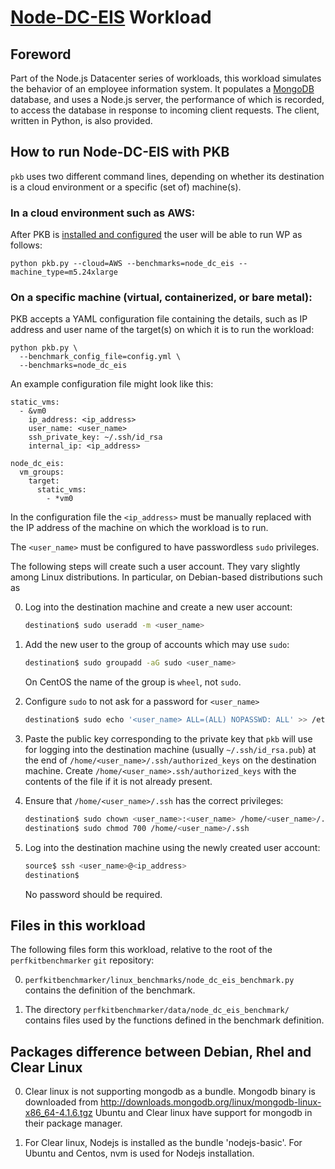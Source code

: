 
# [Node-DC-EIS][] Workload

## Foreword

Part of the Node.js Datacenter series of workloads, this workload simulates the
behavior of an employee information system. It populates a [MongoDB][] database,
and uses a Node.js server, the performance of which is recorded, to access the
database in response to incoming client requests. The client, written in Python,
is also provided.

## How to run Node-DC-EIS with PKB

`pkb` uses two different command lines, depending on whether its destination is
a cloud environment or a specific (set of) machine(s).

### In a cloud environment such as AWS:
After PKB is [installed and configured][] the user will be able to run WP as
follows:

```
python pkb.py --cloud=AWS --benchmarks=node_dc_eis --machine_type=m5.24xlarge
```

### On a specific machine (virtual, containerized, or bare metal):
PKB accepts a YAML configuration file containing the details, such as IP
address and user name of the target(s) on which it is to run the workload:

```
python pkb.py \
  --benchmark_config_file=config.yml \
  --benchmarks=node_dc_eis
```

An example configuration file might look like this:

```
static_vms:
  - &vm0
    ip_address: <ip_address>
    user_name: <user_name>
    ssh_private_key: ~/.ssh/id_rsa
    internal_ip: <ip_address>

node_dc_eis:
  vm_groups:
    target:
      static_vms:
        - *vm0
```

In the configuration file the `<ip_address>` must be manually replaced with the
IP address of the machine on which the workload is to run.

The `<user_name>` must be configured to have passwordless `sudo` privileges.

The following steps will create such a user account. They vary slightly among
Linux distributions. In particular, on Debian-based distributions such as 

0. Log into the destination machine and create a new user account:

    ```sh
    destination$ sudo useradd -m <user_name>
    ```

0. Add the new user to the group of accounts which may use `sudo`:

    ```sh
    destination$ sudo groupadd -aG sudo <user_name>
    ```

    On CentOS the name of the group is `wheel`, not `sudo`.

0. Configure `sudo` to not ask for a password for `<user_name>`

    ```sh
    destination$ sudo echo '<user_name> ALL=(ALL) NOPASSWD: ALL' >> /etc/sudoers
    ```

0. Paste the public key corresponding to the private key that `pkb` will use for
    logging into the destination machine (usually `~/.ssh/id_rsa.pub`) at the end
    of `/home/<user_name>/.ssh/authorized_keys` on the destination machine.
    Create `/home/<user_name>.ssh/authorized_keys` with the contents of the file
    if it is not already present.

0. Ensure that `/home/<user_name>/.ssh` has the correct privileges:

    ```sh
    destination$ sudo chown <user_name>:<user_name> /home/<user_name>/.ssh
    destination$ sudo chmod 700 /home/<user_name>/.ssh
    ```

0. Log into the destination machine using the newly created user account:

    ```sh
    source$ ssh <user_name>@<ip_address>
    destination$
    ```

    No password should be required.

## Files in this workload

The following files form this workload, relative to the root of the
`perfkitbenchmarker` `git` repository:

0.  `perfkitbenchmarker/linux_benchmarks/node_dc_eis_benchmark.py` contains the
    definition of the benchmark.

0.  The directory `perfkitbenchmarker/data/node_dc_eis_benchmark/` contains
    files used by the functions defined in the benchmark definition.

[Node-DC-EIS]: https://github.com/Node-DC/Node-DC-EIS
[MongoDB]: https://mongodb.org/
[installed and configured]: https://gitlab.intel.com/PerfKitBenchmarker/perfkitbenchmarker/#installing-perfkit-benchmarker-and-prerequisites

## Packages difference between Debian, Rhel and Clear Linux

0. Clear linux is not supporting mongodb as a bundle. Mongodb binary is downloaded from http://downloads.mongodb.org/linux/mongodb-linux-x86_64-4.1.6.tgz
Ubuntu and Clear linux have support for mongodb in their package manager.

0. For Clear linux, Nodejs is installed as the bundle 'nodejs-basic'. 
   For Ubuntu and Centos, nvm is used for Nodejs installation.  
